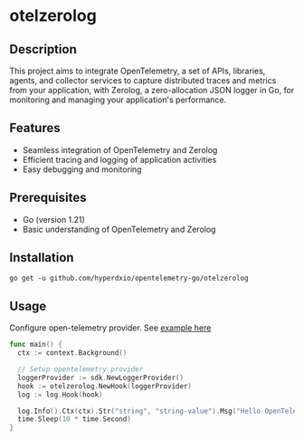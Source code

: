 # otelzerolog

## Description

This project aims to integrate OpenTelemetry, a set of APIs, libraries, agents, and collector services to capture distributed traces and metrics from your application, with Zerolog, a zero-allocation JSON logger in Go, for monitoring and managing your application's performance.

## Features

- Seamless integration of OpenTelemetry and Zerolog
- Efficient tracing and logging of application activities
- Easy debugging and monitoring

## Prerequisites

- Go (version 1.21)
- Basic understanding of OpenTelemetry and Zerolog

## Installation

```console
go get -u github.com/hyperdxio/opentelemetry-go/otelzerolog
```

## Usage

Configure open-telemetry provider. See [example here](../README.md)

```go
func main() {
  ctx := context.Background()

  // Setup opentelemetry provider
  loggerProvider := sdk.NewLoggerProvider()
  hook := otelzerolog.NewHook(loggerProvider)
  log := log.Hook(hook)

  log.Info().Ctx(ctx).Str("string", "string-value").Msg("Hello OpenTelemetry")
  time.Sleep(10 * time.Second)
}
```

